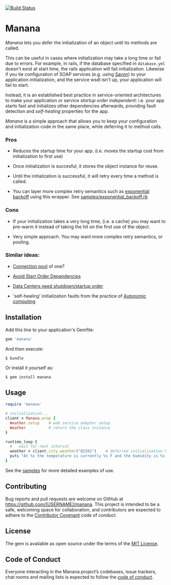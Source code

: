 [![Build Status](https://travis-ci.org/coldnebo/manana.svg?branch=master)](https://travis-ci.org/coldnebo/manana)

# Manana

*Manana* lets you defer the initialization of an object until its methods are called.

This can be useful in cases where initialization may take a long time or fail due to errors. For example, in rails, if 
the database specified in `database.yml` doesn't exist at start time, the rails application will fail initialization. Likewise 
if you tie configuration of SOAP services (e.g. using [Savon](http://savonrb.com/version2/)) to your application initialization, 
and the service wsdl isn't up, your application will fail to start.

Instead, it is an established best practice in service-oriented architectures to make your application or service *startup order independent*: 
i.e. your app starts fast and initializes other dependencies afterwards, providing fault detection and *self-healing* properties for the app.

*Manana* is a simple approach that allows you to keep your configuration and initialization code in the same place, while deferring it to method calls. 

### Pros

* Reduces the startup time for your app. (i.e. moves the startup cost from initialization to first use)

* Once initialization is succesful, it stores the object instance for reuse.

* Until the initialization is successful, it will retry every time a method is called.

* You can layer more complex retry semantics such as [exponential backoff](http://en.wikipedia.org/wiki/Exponential_backoff) using this wrapper.  See [samples/exponential_backoff.rb](https://github.com/coldnebo/manana/blob/master/samples/exponential_backoff.rb)

### Cons

* If your initialization takes a very long time, (i.e. a cache) you may want to pre-warm it instead of taking the hit on the first use of the object.

* Very simple approach.  You may want more complex retry semantics,  or pooling.

### Similar ideas:

* [Connection pool](http://en.wikipedia.org/wiki/Connection_pool) of one?

* [Avoid Start Order Dependencies](http://wiki.osgi.org/wiki/Avoid_Start_Order_Dependencies)

* [Data Centers need shutdown/startup order](http://www.boche.net/blog/index.php/2009/01/01/datacenters-need-shutdownstartup-order/)

* 'self-healing' initialization faults from the practice of [Autonomic computing](http://en.wikipedia.org/wiki/Autonomic_computing)

## Installation

Add this line to your application's Gemfile:

```ruby
gem 'manana'
```

And then execute:

    $ bundle

Or install it yourself as:

    $ gem install manana

## Usage

```ruby
require 'manana'

# initialization...
client = Manana.wrap {
  Weather.setup    # web service adapter setup
  Weather          # return the class instance
}

runtime_loop {
  #   wait for next interval
  weather = client.city_weather("02201")    # deferred initialization happens here once
  puts "At %s the temperature is currently %s F and the humidity is %s." % [weather.city, weather.temperature, weather.relative_humidity]
}
```


See the [samples](https://github.com/coldnebo/manana/blob/master/samples) for more detailed examples of use.

## Contributing

Bug reports and pull requests are welcome on GitHub at https://github.com/[USERNAME]/manana. This project is intended to be a safe, welcoming space for collaboration, and contributors are expected to adhere to the [Contributor Covenant](http://contributor-covenant.org) code of conduct.

## License

The gem is available as open source under the terms of the [MIT License](https://opensource.org/licenses/MIT).

## Code of Conduct

Everyone interacting in the Manana project’s codebases, issue trackers, chat rooms and mailing lists is expected to follow the [code of conduct](https://github.com/coldnebo/manana/blob/master/CODE_OF_CONDUCT.md).
